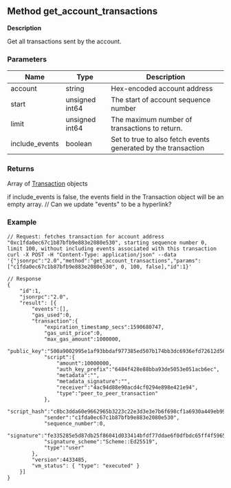 ## Method get_account_transactions

**Description**

Get all transactions sent by the account.


### Parameters

| Name           | Type           | Description                                                   |
|----------------|----------------|---------------------------------------------------------------|
| account        | string         | Hex-encoded account address                                   |
| start          | unsigned int64 | The start of account sequence number                          |
| limit          | unsigned int64 | The maximum number of transactions to return.                 |
| include_events | boolean        | Set to true to also fetch events generated by the transaction |


### Returns

Array of [Transaction](type_transaction.md) objects

if include_events is false, the events field in the Transaction object will be an empty array. // Can we update "events" to be a hyperlink?


### Example


```
// Request: fetches transaction for account address "0xc1fda0ec67c1b87bfb9e883e2080e530", starting sequence number 0, limit 100, without including events associated with this transaction
curl -X POST -H "Content-Type: application/json" --data '{"jsonrpc":"2.0","method":"get_account_transactions","params":["c1fda0ec67c1b87bfb9e883e2080e530", 0, 100, false],"id":1}'

// Response
{
    "id":1,
    "jsonrpc":"2.0",
    "result": [{
        "events":[],
        "gas_used":0,
        "transaction":{
            "expiration_timestamp_secs":1590680747,
            "gas_unit_price":0,
            "max_gas_amount":1000000,
            "public_key":"500a9002995e1af93bbdaf977385ed507b174bb3dc6936efd72612d56198a19d",
            "script":{
                "amount":10000000,
                "auth_key_prefix":"6484f428e88bba93de5053e051acb6ec",
                "metadata":"",
                "metadata_signature":"",
                "receiver":"4ac94d88e90acd4cf0294e898e421e94",
                "type":"peer_to_peer_transaction"
            },
            "script_hash":"c8bc3dda60e9662965b3223c22e3d3e3e7b6f698cf1a6930a449eb99daa35e7c",
            "sender":"c1fda0ec67c1b87bfb9e883e2080e530",
            "sequence_number":0,
            "signature":"fe335285e5d87db25f86041d033414bfdf77ddae6f0dfbdc65ff4f5965ff810ef9c85ce00ede0820ce0cf5903f9ab3e93fa6e49bbf770aba9b083a985361fa01",
            "signature_scheme":"Scheme::Ed25519",
            "type":"user"
        },
        "version":4433485,
        "vm_status": { "type": "executed" }
    }]
}
```
